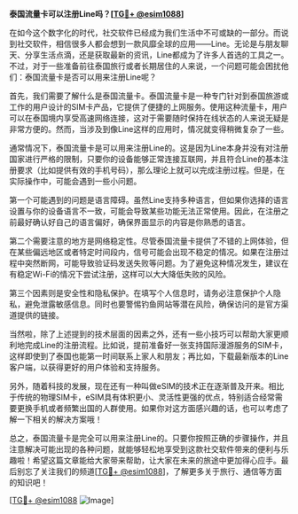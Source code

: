 **泰国流量卡可以注册Line吗？[[TG💪+ @esim1088](https://t.me/s/esim1088)]**

在如今这个数字化的时代，社交软件已经成为我们生活中不可或缺的一部分。而说到社交软件，相信很多人都会想到一款风靡全球的应用——Line。无论是与朋友聊天、分享生活点滴，还是获取最新的资讯，Line都成为了许多人首选的工具之一。不过，对于一些准备前往泰国旅行或者长期居住的人来说，一个问题可能会困扰他们：泰国流量卡是否可以用来注册Line呢？

首先，我们需要了解什么是泰国流量卡。泰国流量卡是一种专门针对到泰国旅游或工作的用户设计的SIM卡产品，它提供了便捷的上网服务。使用这种流量卡，用户可以在泰国境内享受高速网络连接，这对于需要随时保持在线状态的人来说无疑是非常方便的。然而，当涉及到像Line这样的应用时，情况就变得稍微复杂了一些。

通常情况下，泰国流量卡是可以用来注册Line的。这是因为Line本身并没有对注册国家进行严格的限制，只要你的设备能够正常连接互联网，并且符合Line的基本注册要求（比如提供有效的手机号码），那么理论上就可以完成注册过程。但是，在实际操作中，可能会遇到一些小问题。

第一个可能遇到的问题是语言障碍。虽然Line支持多种语言，但如果你选择的语言设置与你的设备语言不一致，可能会导致某些功能无法正常使用。因此，在注册之前最好确认好自己的语言偏好，确保界面显示的内容是你熟悉的语言。

第二个需要注意的地方是网络稳定性。尽管泰国流量卡提供了不错的上网体验，但在某些偏远地区或者特定时间段内，信号可能会出现不稳定的情况。如果在注册过程中突然断网，可能导致验证码发送失败等问题。为了避免这种情况发生，建议在有稳定Wi-Fi的情况下尝试注册，这样可以大大降低失败的风险。

第三个因素则是安全性和隐私保护。在填写个人信息时，请务必注意保护个人隐私，避免泄露敏感信息。同时也要警惕钓鱼网站等潜在风险，确保访问的是官方渠道提供的链接。

当然啦，除了上述提到的技术层面的因素之外，还有一些小技巧可以帮助大家更顺利地完成Line的注册流程。比如说，提前准备好一张支持国际漫游服务的SIM卡，这样即使到了泰国也能第一时间联系上家人和朋友；再比如，下载最新版本的Line客户端，以获得更好的用户体验和支持服务。

另外，随着科技的发展，现在还有一种叫做eSIM的技术正在逐渐普及开来。相比于传统的物理SIM卡，eSIM具有体积更小、灵活性更强的优点，特别适合经常需要更换手机或者频繁出国的人群使用。如果你对这方面感兴趣的话，也可以考虑了解一下相关的解决方案哦！

总之，泰国流量卡是完全可以用来注册Line的。只要你按照正确的步骤操作，并且注意解决可能出现的各种问题，就能够轻松地享受到这款社交软件带来的便利与乐趣啦！希望这篇文章能给大家带来帮助，让大家在未来的旅途中更加得心应手。最后别忘了关注我们的频道[[TG💪+ @esim1088](https://t.me/s/esim1088)]，了解更多关于旅行、通信等方面的知识吧！

[[TG💪+ @esim1088](https://t.me/s/esim1088) ![Image](https://i.postimg.cc/4NQfJmqS/Snipaste-2025-05-13-00-14-12.png)]